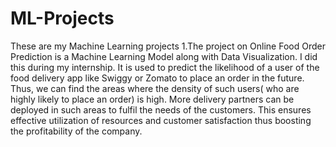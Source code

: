 # ML-Projects
These are my Machine Learning projects
1.The project on Online Food Order Prediction is a Machine Learning Model along with Data Visualization. I did this during my internship.
  It is used to predict the likelihood of a user of the food delivery app like Swiggy or Zomato to place an order in the future.
  Thus, we can find the areas where the density of such users( who are highly likely to place an order) is high.
  More delivery partners can be deployed in such areas to fulfil the needs of the customers.
  This ensures effective utilization of resources and customer satisfaction thus boosting the profitability of the company. 
